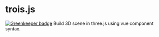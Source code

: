 # trois.js

[![Greenkeeper badge](https://badges.greenkeeper.io/Gerhut/trois.js.svg)](https://greenkeeper.io/)
Build 3D scene in three.js using vue component syntax.

